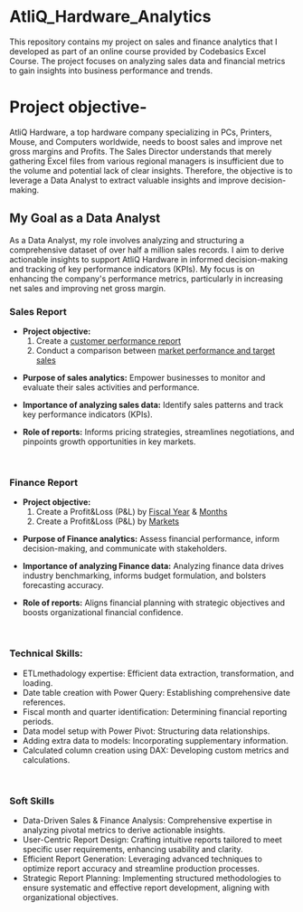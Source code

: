 # AtliQ_Hardware_Analytics
This repository contains my project on sales and finance analytics that I developed as part of an online course provided by Codebasics Excel Course. The project focuses on analyzing sales data and financial metrics to gain insights into business performance and trends.
<br>
<h1>Project objective- </h1>
AtliQ Hardware, a top hardware company specializing in PCs, Printers, Mouse, and Computers worldwide, needs to boost sales and improve net gross margins and Profits.
The Sales Director understands that merely gathering Excel files from various regional managers is insufficient due to the volume and potential lack of clear insights. Therefore, the objective is to leverage a Data Analyst to extract valuable insights and improve decision-making.
<br>
<h2>My Goal as a Data Analyst </h2>
As a Data Analyst, my role involves analyzing and structuring a comprehensive dataset of over half a million sales records. I aim to derive actionable insights to support AtliQ Hardware in informed decision-making and tracking of key performance indicators (KPIs). My focus is on enhancing the company's performance metrics, particularly in increasing net sales and improving net gross margin.
<br>
<h3>Sales Report</h3>
<ul>
  <li>
   <strong> Project objective:</strong>
    <ol type ="1">
   <li>Create a <a href="https://github.com/Kashish0612/AtliQ_Hardware_Analytics/blob/main/Customer_Performance_Report.pdf">customer performance report</a></li>
  <li> Conduct a comparison between <a href="https://github.com/Kashish0612/AtliQ_Hardware_Analytics/blob/main/Market%20Performance%20Vs%20Target%20Report.pdf">market performance and target sales</a></li>
 </ol>
  </li>
</ul>
<ul>
  <li><strong> Purpose of sales analytics:</strong> 
    Empower businesses to monitor and evaluate their sales activities and performance.</li>
</ul>
<ul>
  <li>
    <strong>Importance of analyzing sales data:</strong>
    Identify sales patterns and track key performance indicators (KPIs).
 </li>
</ul>
<ul>
  <li>
    <strong>Role of reports:</strong>
    Informs pricing strategies, streamlines negotiations, and pinpoints growth opportunities in key markets.
  </li>
</ul>
<br>
<h3>Finance Report</h3>
<ul>
  <li>
   <strong> Project objective:</strong>
    <ol type ="1">
   <li>Create a Profit&Loss (P&L) by <a href="https://github.com/Kashish0612/AtliQ_Hardware_Analytics/blob/main/P%26L%20Statement%20by%20Fiscal%20Year.pdf">Fiscal Year</a> & 
     <a href="https://github.com/Kashish0612/AtliQ_Hardware_Analytics/blob/main/P%26L%20Statment%20by%20Months.pdf">Months</a></li>
  <li> Create a Profit&Loss (P&L) by <a href="https://github.com/Kashish0612/AtliQ_Hardware_Analytics/blob/main/P%26L%20Statment%20by%20Market.pdf">Markets</a></li>
 </ol>
  </li>
</ul>
<ul>
  <li><strong> Purpose of Finance analytics:</strong> 
    Assess financial performance, inform decision-making, and communicate with stakeholders.</li>
</ul>
<ul>
  <li>
    <strong>Importance of analyzing Finance data:</strong>
   Analyzing finance data drives industry benchmarking, informs budget formulation, and bolsters forecasting accuracy.
 </li>
</ul>
<ul>
  <li>
    <strong>Role of reports:</strong>
     Aligns financial planning with strategic objectives and boosts organizational financial confidence.
  </li>
</ul>
<br>
<h3>Technical Skills:</h3>
<ul type="square">
  <li>ETLmethadology expertise: Efficient data extraction, transformation, and loading.</li>
  <li>Date table creation with Power Query: Establishing comprehensive date references.</li>
  <li>Fiscal month and quarter identification: Determining financial reporting periods.</li>
  <li>Data model setup with Power Pivot: Structuring data relationships.</li>
  <li>Adding extra data to models: Incorporating supplementary information.</li>
  <li>Calculated column creation using DAX: Developing custom metrics and calculations.</li>
</ul>
<br>
<h3>Soft Skills</h3>
<ul type = "sqaure">
  <li>Data-Driven Sales & Finance Analysis: Comprehensive expertise in analyzing pivotal metrics to derive actionable insights.</li>
  <li>User-Centric Report Design: Crafting intuitive reports tailored to meet specific user requirements, enhancing usability and clarity.</li>
  <li>Efficient Report Generation: Leveraging advanced techniques to optimize report accuracy and streamline production processes.</li>
  <li>Strategic Report Planning: Implementing structured methodologies to ensure systematic and effective report development, aligning with organizational objectives.</li>
</ul>





